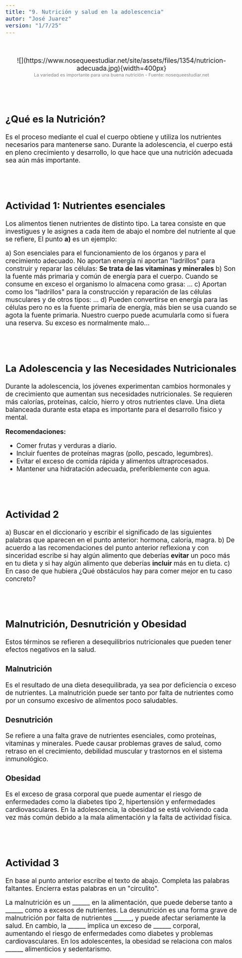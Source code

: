 ```yaml
---
title: "9. Nutrición y salud en la adolescencia"
autor: "José Juarez"
version: "1/7/25"
---
```


<span hidden>Local path of the file: "H:/cfr/sad4/"</span>
<span hidden>Local path of images: "H:/cfr/sad4/_i/"</span>

<br>

<span hidden>Image</span>
   <center>![](https://www.nosequeestudiar.net/site/assets/files/1354/nutricion-adecuada.jpg){width=400px}</center>
   <center><span class="grey3 size70">La variedad es importante para una buena nutrición - Fuente: nosequeestudiar.net</span></center>



<br><br>


## ¿Qué es la Nutrición?

Es el proceso mediante el cual el cuerpo obtiene y utiliza los nutrientes necesarios para mantenerse sano. Durante la adolescencia, el cuerpo está en pleno crecimiento y desarrollo, lo que hace que una nutrición adecuada sea aún más importante.



<br><br>


## Actividad 1: Nutrientes esenciales

Los alimentos tienen nutrientes de distinto tipo. La tarea consiste en que investigues y le asignes a cada ítem de abajo el nombre del nutriente al que se refiere, El punto **a)** es un ejemplo:

a) Son esenciales para el funcionamiento de los órganos y para el crecimiento adecuado. No aportan energía ni aportan "ladrillos" para construir y reparar las células: **Se trata de las vitaminas y minerales**
b) Son la fuente más primaria y común de energía para el cuerpo. Cuando se consume en exceso el organismo lo almacena como grasa: ...
c) Aportan como los "ladrillos" para la construcción y reparación de las células musculares y de otros tipos: ...
d) Pueden convertirse en energía para las células pero no es la fuente primaria de energía, más bien se usa cuando se agota la fuente primaria. Nuestro cuerpo puede acumularla como si fuera una reserva. Su exceso es normalmente malo...

<div hidden>
Respuestas
b) Carbohidratos
c) Proteínas
d) Grasas
</div>


<br><br>


## La Adolescencia y las Necesidades Nutricionales

Durante la adolescencia, los jóvenes experimentan cambios hormonales y de crecimiento que aumentan sus necesidades nutricionales. Se requieren más calorías, proteínas, calcio, hierro y otros nutrientes clave. Una dieta balanceada durante esta etapa es importante para el desarrollo físico y mental.

**Recomendaciones:**

* Comer frutas y verduras a diario.
* Incluir fuentes de proteínas magras (pollo, pescado, legumbres).
* Evitar el exceso de comida rápida y alimentos ultraprocesados.
* Mantener una hidratación adecuada, preferiblemente con agua.


<br><br>


## Actividad 2

a) Buscar en el diccionario y escribir el significado de las siguientes palabras que aparecen en el punto anterior: hormona, caloría, magra. 
b) De acuerdo a las recomendaciones del punto anterior reflexiona y con sinceridad escribe si hay algún alimento que deberías **evitar** un poco más en tu dieta y si hay algún alimento que deberías **incluir** más en tu dieta.
c) En caso de que hubiera ¿Qué obstáculos hay para comer mejor en tu caso concreto?


<br><br>


## Malnutrición, Desnutrición y Obesidad

Estos términos se refieren a desequilibrios nutricionales que pueden tener efectos negativos en la salud.

### Malnutrición

Es el resultado de una dieta desequilibrada, ya sea por deficiencia o exceso de nutrientes. La malnutrición puede ser tanto por falta de nutrientes como por un consumo excesivo de alimentos poco saludables.

### Desnutrición

Se refiere a una falta grave de nutrientes esenciales, como proteínas, vitaminas y minerales. Puede causar problemas graves de salud, como retraso en el crecimiento, debilidad muscular y trastornos en el sistema inmunológico.

### Obesidad

Es el exceso de grasa corporal que puede aumentar el riesgo de enfermedades como la diabetes tipo 2, hipertensión y enfermedades cardiovasculares. En la adolescencia, la obesidad se está volviendo cada vez más común debido a la mala alimentación y la falta de actividad física.


<br><br>


## Actividad 3

En base al punto anterior escribe el texto de abajo. Completa las palabras faltantes. Encierra estas palabras en un "circulito".

La malnutrición es un ______ en la alimentación, que puede deberse tanto a ______ como a excesos de nutrientes. La desnutrición es una forma grave de malnutrición por falta de nutrientes ______, y puede afectar seriamente la salud. En cambio, la ______ implica un exceso de ______ corporal, aumentando el riesgo de enfermedades como diabetes y problemas cardiovasculares. En los adolescentes, la obesidad se relaciona con malos ______ alimenticios y sedentarismo.


<div hidden>
La malnutrición es un ___desequilibrio___ en la alimentación, que puede deberse tanto a ___deficiencias___ como a excesos de nutrientes. La desnutrición es una forma grave de malnutrición por falta de nutrientes ___esenciales___, y puede afectar seriamente la salud. En cambio, la ___obesidad___ implica un exceso de ___grasa___ corporal, aumentando el riesgo de enfermedades como diabetes y problemas cardiovasculares. En los adolescentes, la obesidad se relaciona con malos ___hábitos___ alimenticios y sedentarismo.
</div>


 

<div hidden>
### **4. Trastornos de la Conducta Alimentaria**

Los trastornos alimentarios son enfermedades graves que afectan los hábitos de comida y el comportamiento de las personas. Pueden tener consecuencias físicas y emocionales significativas, especialmente durante la adolescencia.

#### **Anorexia Nerviosa**

Es un trastorno en el que la persona tiene un miedo intenso a ganar peso y restringe su ingesta alimentaria. A menudo, las personas con anorexia tienen una imagen corporal distorsionada.

**Características principales:**

* Pérdida extrema de peso.
* Miedo constante al aumento de peso.
* Restricción de calorías y a menudo ejercicio excesivo.

**Consecuencias:**

* Deficiencia de nutrientes, fatiga extrema, alteraciones hormonales, problemas cardíacos.

#### **Bulimia Nerviosa**

La bulimia implica episodios de comer en exceso seguidos de conductas para evitar el aumento de peso, como el vómito autoinducido, el uso excesivo de laxantes o el ejercicio extremo.

**Características principales:**

* Comportamientos de atracón seguidos de purgas.
* Sentimientos de pérdida de control durante los episodios de atracón.
* Preocupación constante por el peso y la figura.

**Consecuencias:**

* Trastornos en el equilibrio de electrolitos, problemas digestivos, daño a los dientes y esófago por el vómito frecuente.


### **5. Prevención y Tratamiento**

#### **Prevención**

* Fomentar una alimentación saludable desde el hogar.
* Promover la actividad física regular.
* Desarrollar una imagen corporal positiva y el respeto por la diversidad de cuerpos.
* Educar sobre los riesgos de las dietas extremas y el uso de sustancias para perder peso rápidamente.

#### **Tratamiento**

El tratamiento de los trastornos alimentarios debe ser multidisciplinario e incluir a médicos, nutricionistas y psicólogos. Es fundamental tratar tanto los aspectos físicos como emocionales de la persona afectada.


### **6. Reflexión y Discusión**

1. **¿Por qué crees que es tan común que los adolescentes enfrenten problemas de salud relacionados con la alimentación?**
2. **¿Qué estrategias pueden implementar las familias y las escuelas para promover hábitos alimenticios saludables?**
3. **¿Cómo podemos identificar si un compañero o amiga está desarrollando un trastorno alimentario?**


### **7. Actividades**

**Actividad 1: Diario de Alimentación**
Durante una semana, registra lo que comes en un diario. Reflexiona sobre si tu dieta incluye todos los grupos alimenticios y si estás comiendo de manera equilibrada.

**Actividad 2: Investigación en Grupos**
Investiga los efectos de una dieta pobre en nutrientes en la adolescencia y presenta tus hallazgos al resto de la clase. Investiga también la relación entre las redes sociales y los trastornos alimentarios en los adolescentes.

**Actividad 3: Charla con un Experto**
Invita a un nutricionista o psicólogo especializado en trastornos alimentarios a dar una charla sobre la importancia de cuidar la salud alimentaria durante la adolescencia.


### **8. Conclusión**

La nutrición adecuada durante la adolescencia es crucial para asegurar un desarrollo físico y mental saludable. Los trastornos alimentarios como la anorexia y la bulimia son serios y deben ser tratados con la ayuda adecuada. Es importante que los adolescentes aprendan a cuidar su cuerpo y mente a través de hábitos saludables y una mentalidad positiva hacia su imagen corporal.


## 🔄 **Actividades Interactivas para la Guía "Nutrición y Salud en la Adolescencia"**

### 🎭 1. **Role-Play: “Soy mi cuerpo, necesito…”**

**Objetivo:** Que los alumnos comprendan la importancia de una nutrición equilibrada.

**Cómo se hace:**

* Divide la clase en grupos. Cada grupo representa un “órgano” o “sistema del cuerpo” (ej: corazón, cerebro, músculos, huesos, sistema inmunológico).
* Cada grupo debe investigar qué nutrientes necesita su parte del cuerpo y cómo afecta la mala nutrición.
* Luego hacen una pequeña dramatización (puede ser divertida) donde el “órgano” se queja si no recibe los nutrientes adecuados.


### 🍱 2. **Armá tu Plato Saludable (con tarjetas o fichas)**

**Objetivo:** Visualizar qué es una comida equilibrada.

**Cómo se hace:**

* Entregales imágenes o fichas de distintos alimentos (verduras, frutas, carnes, gaseosas, golosinas, cereales, etc.).
* En grupos o individualmente, deben armar un “plato” saludable con lo que creen correcto.
* Luego se comparan con las Guías Alimentarias para la Población Argentina (GAPA).

> Podés hacerlo digital (con imágenes para arrastrar en una presentación) o físico, tipo juego de mesa.


### 💬 3. **Debate guiado: "¿Qué ves en las redes sociales sobre el cuerpo ideal?"**

**Objetivo:** Reflexionar sobre la imagen corporal y los trastornos alimentarios.

**Cómo se hace:**

* Proponé una pregunta disparadora: *"¿Creés que las redes sociales afectan cómo vemos nuestro cuerpo?"*
* Dividí a los alumnos en dos grupos: a favor y en contra.
* Cada grupo presenta argumentos, y luego se abre un espacio para reflexionar sobre cómo esto puede llevar a problemas alimentarios.


### 🎨 4. **Campaña de concientización (afiches o redes)**

**Objetivo:** Promover hábitos saludables entre sus pares.

**Cómo se hace:**

* En grupos, deben crear una campaña (afiche, video corto, presentación o post ficticio de Instagram) sobre:

  * La importancia de una alimentación equilibrada
  * Prevenir los trastornos alimentarios
  * Promover la aceptación del cuerpo

> Pueden usar apps como Canva, Google Slides o hacer afiches físicos.


### 📊 5. **Mini-encuesta y análisis en clase**

**Objetivo:** Aplicar datos reales a la discusión.

**Cómo se hace:**

* Los alumnos elaboran una encuesta breve sobre hábitos alimentarios (desayuno, consumo de frutas/verduras, consumo de ultraprocesados).
* La aplican entre sus compañeros o familiares (anónimamente).
* Analizan los resultados en clase y debaten qué mejoras podrían aplicarse.

### 🧠 6. **Kahoot o Quizizz: Juego de Preguntas**

**Objetivo:** Reforzar contenidos aprendidos de forma lúdica.

**Cómo se hace:**

* Prepará un juego con preguntas tipo test (sobre nutrientes, trastornos alimentarios, malnutrición, etc.).
* Lo juegan en grupo o de forma individual desde el celular o la compu.
* ¡Los estudiantes se entusiasman mucho con esto!

</div>



<!-- HTML style definitions -->
<style>
/* Colors */
.grey1 {color: #b3b3b3;} /* my light-grey */
.grey2 {color: #999999;} /* my middle-grey */
.grey3 {color: #808080;} /* my dark-grey */
.blue1 {color: #6495ed;} /* nvim blue */
.blue2 {color: #276cdf;} /* Andrew Ng Blue */
.sky1 {color: #7dbed8;} /* nvim sky */
.sky2 {color: #27a2db;}   /* my sky */
.green {color: #81b524;} /* my green */
.red1 {color: #ec5469;} /* my coral-red */
.red2 {color: #f44336;} /* my red */
.rose {color: #ec9998:} /* nvim rose */
.gold {color: #df9d43;} /* Andrew Ng gold */
.orange1 {color: #fda556;} /* nvim orange */
.orange2 {color: #ff9505;} /*Andrew Ng orange */
.purple1 {color: #ff40ff;} /* Andrew Ng purple */
.purple2 {color: #d164d7;} /* Andrew Ng purple */
/* Font Size */
.size90 {font-size: 0.9em;}
.size85 {font-size: 0.85em;}
.size80 {font-size: 0.8em;}
.size70 {font-size: 0.7em;}
/* Document General Font Size */
body {font-size: 1.3em;}
</style>
<!-- Use <span> inline and <div> with several lines --->
